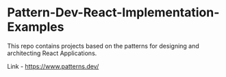 # Pattern-Dev-React-Implementation-Examples
This repo contains projects based on the patterns for designing and architecting React Applications.

Link - https://www.patterns.dev/
